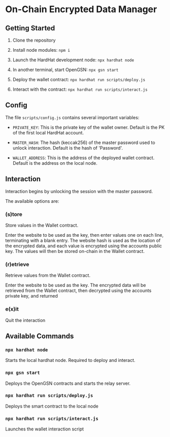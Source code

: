 # On-Chain Encrypted Data Manager

## Getting Started

1. Clone the repository

2. Install node modules: `npm i`

3. Launch the HardHat development node: `npx hardhat node`

4. In another terminal, start OpenGSN: `npx gsn start`

5. Deploy the wallet contract: `npx hardhat run scripts/deploy.js`

5. Interact with the contract: `npx hardhat run scripts/interact.js`

## Config

The file `scripts/config.js` contains several important variables:

- `PRIVATE_KEY`: This is the private key of the wallet owner. Default is the PK of the first local HardHat account.

- `MASTER_HASH`: The hash (keccak256) of the master password used to unlock interaction. Default is the hash of 'Password'.

- `WALLET_ADDRESS`: This is the address of the deployed wallet contract. Default is the address on the local node.

## Interaction

Interaction begins by unlocking the session with the master password.

The available options are:

### (s)tore

Store values in the Wallet contract.

Enter the website to be used as the key, then enter values one on each line, terminating with a blank entry. The website hash is used as the location of the encrypted data, and each value is encrypted using the accounts public key. The values will then be stored on-chain in the Wallet contract.

### (r)etrieve

Retrieve values from the Wallet contract.

Enter the website to be used as the key. The encrypted data will be retrieved from the Wallet contract, then decrypted using the accounts private key, and returned

### e(x)it

Quit the interaction

## Available Commands

### `npx hardhat node`

Starts the local hardhat node. Required to deploy and interact.

### `npx gsn start`

Deploys the OpenGSN contracts and starts the relay server.

### `npx hardhat run scripts/deploy.js`

Deploys the smart contract to the local node

### `npx hardhat run scripts/interact.js`

Launches the wallet interaction script

